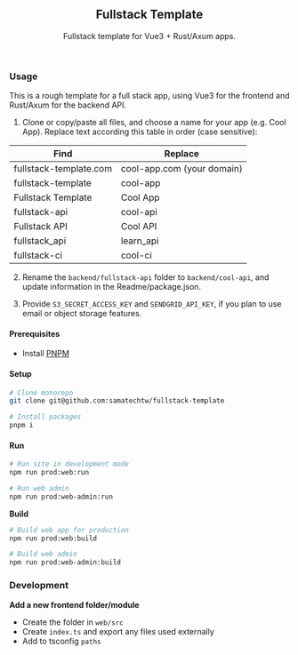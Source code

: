 <h2 align='center'>Fullstack Template</h2>

<p align='center'>Fullstack template for Vue3 + Rust/Axum apps.</p>

<br>

### Usage

This is a rough template for a full stack app, using Vue3 for the frontend and Rust/Axum for the backend API.

1. Clone or copy/paste all files, and choose a name for your app (e.g. Cool App). Replace text according this table in order (case sensitive):

| Find                   | Replace                    |
| ---------------------- | -------------------------- |
| fullstack-template.com | cool-app.com (your domain) |
| fullstack-template     | cool-app                   |
| Fullstack Template     | Cool App                   |
| fullstack-api          | cool-api                   |
| Fullstack API          | Cool API                   |
| fullstack_api          | learn_api                  |
| fullstack-ci           | cool-ci                    |

2. Rename the `backend/fullstack-api` folder to `backend/cool-api`, and update information in the Readme/package.json.

3. Provide `S3_SECRET_ACCESS_KEY` and `SENDGRID_API_KEY`, if you plan to use email or object storage features.

#### Prerequisites

- Install [PNPM](https://pnpm.io/)

#### Setup

```bash
# Clone monorepo
git clone git@github.com:samatechtw/fullstack-template

# Install packages
pnpm i
```

#### Run

```bash
# Run site in development mode
npm run prod:web:run

# Run web admin
npm run prod:web-admin:run
```

**Build**

```bash
# Build web app for production
npm run prod:web:build

# Build web admin
npm run prod:web-admin:build
```

### Development

**Add a new frontend folder/module**

- Create the folder in `web/src`
- Create `index.ts` and export any files used externally
- Add to tsconfig `paths`
